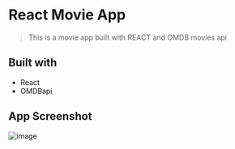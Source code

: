 # React Movie App

> This is a movie app built with REACT and OMDB movies api

## Built with

- React
- OMDBapi

## App Screenshot

![image](https://user-images.githubusercontent.com/50941074/174306047-bf796428-275c-4b4e-82cc-8f500c782729.png)
